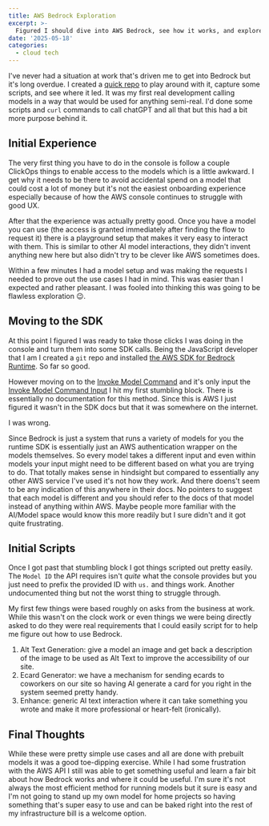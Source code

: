 ```yaml
---
title: AWS Bedrock Exploration
excerpt: >-
  Figured I should dive into AWS Bedrock, see how it works, and explore the capabilities of the models they have.  
date: '2025-05-18'
categories: 
  - cloud tech
---
```


I've never had a situation at work that's driven me to get into Bedrock but it's long overdue.  I created a [quick repo](https://github.com/arsdehnel/bedrock-exploration) to play around with it, capture some scripts, and see where it led.  It was my first real development calling models in a way that would be used for anything semi-real.  I'd done some scripts and `curl` commands to call chatGPT and all that but this had a bit more purpose behind it. 

## Initial Experience

The very first thing you have to do in the console is follow a couple ClickOps things to enable access to the models which is a little awkward.  I get why it needs to be there to avoid accidental spend on a model that could cost a lot of money but it's not the easiest onboarding experience especially because of how the AWS console continues to struggle with good UX.  

After that the experience was actually pretty good.  Once you have a model you can use (the access is granted immediately after finding the flow to request it) there is a playground setup that makes it very easy to interact with them.  This is similar to other AI model interactions, they didn't invent anything new here but also didn't try to be clever like AWS sometimes does.  

Within a few minutes I had a model setup and was making the requests I needed to prove out the use cases I had in mind.  This was easier than I expected and rather pleasant.  I was fooled into thinking this was going to be flawless exploration 😉.

## Moving to the SDK

At this point I figured I was ready to take those clicks I was doing in the console and turn them into some SDK calls.  Being the JavaScript developer that I am I created a `git` repo and installed [the AWS SDK for Bedrock Runtime](https://docs.aws.amazon.com/AWSJavaScriptSDK/v3/latest/Package/-aws-sdk-client-bedrock-runtime/).  So far so good.  

However moving on to the [Invoke Model Command](https://docs.aws.amazon.com/AWSJavaScriptSDK/v3/latest/Package/-aws-sdk-client-bedrock-runtime/Interface/InvokeModelCommandInput/) and it's only input the [Invoke Model Command Input](https://docs.aws.amazon.com/AWSJavaScriptSDK/v3/latest/Package/-aws-sdk-client-bedrock-runtime/Interface/InvokeModelCommandInput/) I hit my first stumbling block.  There is essentially no documentation for this method.  Since this is AWS I just figured it wasn't in the SDK docs but that it was somewhere on the internet.  

I was wrong.

Since Bedrock is just a system that runs a variety of models for you the runtime SDK is essentially just an AWS authentication wrapper on the models themselves.  So every model takes a different input and even within models your input might need to be different based on what you are trying to do.  That totally makes sense in hindsight but compared to essentially any other AWS service I've used it's not how they work.  And there doens't seem to be any indication of this anywhere in their docs.  No pointers to suggest that each model is different and you should refer to the docs of that model instead of anything within AWS. Maybe people more familiar with the AI/Model space would know this more readily but I sure didn't and it got quite frustrating.  

## Initial Scripts

Once I got past that stumbling block I got things scripted out pretty easily.  The `Model ID` the API requires isn't _quite_ what the console provides but you just need to prefix the provided ID with `us.` and things work.  Another undocumented thing but not the worst thing to struggle through.  

My first few things were based roughly on asks from the business at work.  While this wasn't on the clock work or even things we were being directly asked to do they were real requirements that I could easily script for to help me figure out how to use Bedrock.  

1. Alt Text Generation: give a model an image and get back a description of the image to be used as Alt Text to improve the accessibility of our site.
2. Ecard Generator: we have a mechanism for sending ecards to coworkers on our site so having AI generate a card for you right in the system seemed pretty handy.
3. Enhance: generic AI text interaction where it can take something you wrote and make it more professional or heart-felt (ironically).  

## Final Thoughts

While these were pretty simple use cases and all are done with prebuilt models it was a good toe-dipping exercise.  While I had some frustration with the AWS API I still was able to get something useful and learn a fair bit about how Bedrock works and where it could be useful.  I'm sure it's not always the most efficient method for running models but it sure is easy and I'm not going to stand up my own model for home projects so having something that's super easy to use and can be baked right into the rest of my infrastructure bill is a welcome option.  
